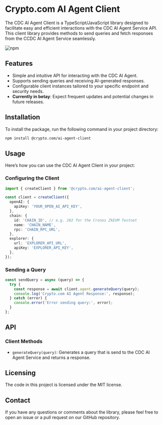 # Crypto.com AI Agent Client

The CDC AI Agent Client is a TypeScript/JavaScript library designed to facilitate easy and efficient interactions with the CDC AI Agent Service API. This client library provides methods to send queries and fetch responses from the CCDC AI Agent Service seamlessly.

![npm](https://img.shields.io/npm/v/@crypto.com/ai-agent-client)

## Features

- Simple and intuitive API for interacting with the CDC AI Agent.
- Supports sending queries and receiving AI-generated responses.
- Configurable client instances tailored to your specific endpoint and security needs.
- **Currently in betay**: Expect frequent updates and potential changes in future releases.

## Installation

To install the package, run the following command in your project directory:

```bash
npm install @crypto.com/ai-agent-client
```

## Usage

Here’s how you can use the CDC AI Agent Client in your project:

### Configuring the Client

```ts
import { createClient } from '@crypto.com/ai-agent-client';

const client = createClient({
  openAI: {
    apiKey: 'YOUR_OPEN_AI_API_KEY',
  },
  chain: {
    id: 'CHAIN_ID', // e.g. 282 for the Cronos ZkEVM Testnet
    name: 'CHAIN_NAME',
    rpc: 'CHAIN_RPC_URL',
  },
  explorer: {
    url: 'EXPLORER_API_URL',
    apiKey: 'EXPLORER_API_KEY',
  },
});
```

### Sending a Query

```ts
const sendQuery = async (query) => {
  try {
    const response = await client.agent.generateQuery(query);
    console.log('Crypto.com AI Agent Response:', response);
  } catch (error) {
    console.error('Error sending query:', error);
  }
};
```

## API

### Client Methods

- `generateQuery(query)`: Generates a query that is send to the CDC AI Agent Service and returns a response.

## Licensing

The code in this project is licensed under the MIT license.

## Contact

If you have any questions or comments about the library, please feel free to open an issue or a pull request on our GitHub repository.
